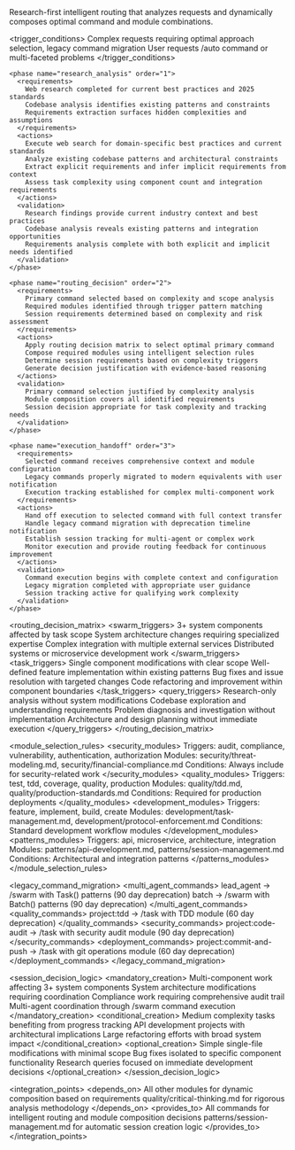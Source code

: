 <module name="intelligent_routing" category="patterns">
  
  <purpose>
    Research-first intelligent routing that analyzes requests and dynamically composes optimal command and module combinations.
  </purpose>
  
  <trigger_conditions>
    <condition type="automatic">Complex requests requiring optimal approach selection, legacy command migration</condition>
    <condition type="explicit">User requests /auto command or multi-faceted problems</condition>
  </trigger_conditions>
  
  <implementation>
    
    <phase name="research_analysis" order="1">
      <requirements>
        Web research completed for current best practices and 2025 standards
        Codebase analysis identifies existing patterns and constraints
        Requirements extraction surfaces hidden complexities and assumptions
      </requirements>
      <actions>
        Execute web search for domain-specific best practices and current standards
        Analyze existing codebase patterns and architectural constraints
        Extract explicit requirements and infer implicit requirements from context
        Assess task complexity using component count and integration requirements
      </actions>
      <validation>
        Research findings provide current industry context and best practices
        Codebase analysis reveals existing patterns and integration opportunities
        Requirements analysis complete with both explicit and implicit needs identified
      </validation>
    </phase>
    
    <phase name="routing_decision" order="2">
      <requirements>
        Primary command selected based on complexity and scope analysis
        Required modules identified through trigger pattern matching
        Session requirements determined based on complexity and risk assessment
      </requirements>
      <actions>
        Apply routing decision matrix to select optimal primary command
        Compose required modules using intelligent selection rules
        Determine session requirements based on complexity triggers
        Generate decision justification with evidence-based reasoning
      </actions>
      <validation>
        Primary command selection justified by complexity analysis
        Module composition covers all identified requirements
        Session decision appropriate for task complexity and tracking needs
      </validation>
    </phase>
    
    <phase name="execution_handoff" order="3">
      <requirements>
        Selected command receives comprehensive context and module configuration
        Legacy commands properly migrated to modern equivalents with user notification
        Execution tracking established for complex multi-component work
      </requirements>
      <actions>
        Hand off execution to selected command with full context transfer
        Handle legacy command migration with deprecation timeline notification
        Establish session tracking for multi-agent or complex work
        Monitor execution and provide routing feedback for continuous improvement
      </actions>
      <validation>
        Command execution begins with complete context and configuration
        Legacy migration completed with appropriate user guidance
        Session tracking active for qualifying work complexity
      </validation>
    </phase>
    
  </implementation>
  
  <routing_decision_matrix>
    <swarm_triggers>
      3+ system components affected by task scope
      System architecture changes requiring specialized expertise
      Complex integration with multiple external services
      Distributed systems or microservice development work
    </swarm_triggers>
    <task_triggers>
      Single component modifications with clear scope
      Well-defined feature implementation within existing patterns
      Bug fixes and issue resolution with targeted changes
      Code refactoring and improvement within component boundaries
    </task_triggers>
    <query_triggers>
      Research-only analysis without system modifications
      Codebase exploration and understanding requirements
      Problem diagnosis and investigation without implementation
      Architecture and design planning without immediate execution
    </query_triggers>
  </routing_decision_matrix>
  
  <module_selection_rules>
    <security_modules>
      Triggers: audit, compliance, vulnerability, authentication, authorization
      Modules: security/threat-modeling.md, security/financial-compliance.md
      Conditions: Always include for security-related work
    </security_modules>
    <quality_modules>
      Triggers: test, tdd, coverage, quality, production
      Modules: quality/tdd.md, quality/production-standards.md
      Conditions: Required for production deployments
    </quality_modules>
    <development_modules>
      Triggers: feature, implement, build, create
      Modules: development/task-management.md, development/protocol-enforcement.md
      Conditions: Standard development workflow modules
    </development_modules>
    <patterns_modules>
      Triggers: api, microservice, architecture, integration
      Modules: patterns/api-development.md, patterns/session-management.md
      Conditions: Architectural and integration patterns
    </patterns_modules>
  </module_selection_rules>
  
  <legacy_command_migration>
    <multi_agent_commands>
      lead_agent → /swarm with Task() patterns (90 day deprecation)
      batch → /swarm with Batch() patterns (90 day deprecation)
    </multi_agent_commands>
    <quality_commands>
      project:tdd → /task with TDD module (60 day deprecation)
    </quality_commands>
    <security_commands>
      project:code-audit → /task with security audit module (90 day deprecation)
    </security_commands>
    <deployment_commands>
      project:commit-and-push → /task with git operations module (60 day deprecation)
    </deployment_commands>
  </legacy_command_migration>
  
  <session_decision_logic>
    <mandatory_creation>
      Multi-component work affecting 3+ system components
      System architecture modifications requiring coordination
      Compliance work requiring comprehensive audit trail
      Multi-agent coordination through /swarm command execution
    </mandatory_creation>
    <conditional_creation>
      Medium complexity tasks benefiting from progress tracking
      API development projects with architectural implications
      Large refactoring efforts with broad system impact
    </conditional_creation>
    <optional_creation>
      Simple single-file modifications with minimal scope
      Bug fixes isolated to specific component functionality
      Research queries focused on immediate development decisions
    </optional_creation>
  </session_decision_logic>
  
  <integration_points>
    <depends_on>
      All other modules for dynamic composition based on requirements
      quality/critical-thinking.md for rigorous analysis methodology
    </depends_on>
    <provides_to>
      All commands for intelligent routing and module composition decisions
      patterns/session-management.md for automatic session creation logic
    </provides_to>
  </integration_points>
  
</module>